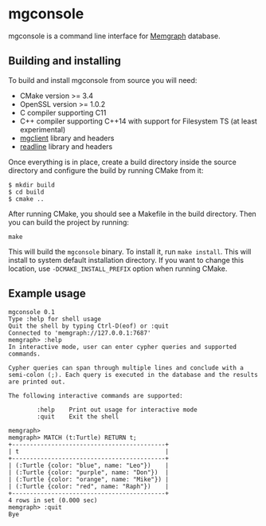 # mgconsole

mgconsole is a command line interface for [Memgraph](https://memgraph.com)
database.

## Building and installing

To build and install mgconsole from source you will need:
  - CMake version >= 3.4
  - OpenSSL version >= 1.0.2
  - C compiler supporting C11
  - C++ compiler supporting C++14 with support for Filesystem TS (at least
    experimental)
  - [mgclient](https://github.com/memgraph/mgclient) library and headers
  - [readline](https://tiswww.case.edu/php/chet/readline/rltop.html) library
    and headers

Once everything is in place, create a build directory inside the source directory and configure the build by running CMake from it:

```
$ mkdir build
$ cd build
$ cmake ..
```

After running CMake, you should see a Makefile in the build directory. Then you can build the project by running:

```
make
```

This will build the `mgconsole` binary. To install it, run `make install`. This
will install to system default installation directory. If you want to change
this location, use `-DCMAKE_INSTALL_PREFIX` option when running CMake.

## Example usage

```
mgconsole 0.1
Type :help for shell usage
Quit the shell by typing Ctrl-D(eof) or :quit
Connected to 'memgraph://127.0.0.1:7687'
memgraph> :help
In interactive mode, user can enter cypher queries and supported commands.

Cypher queries can span through multiple lines and conclude with a
semi-colon (;). Each query is executed in the database and the results
are printed out.

The following interactive commands are supported:

        :help    Print out usage for interactive mode
        :quit    Exit the shell

memgraph>
memgraph> MATCH (t:Turtle) RETURN t;
+-------------------------------------------+
| t                                         |
+-------------------------------------------+
| (:Turtle {color: "blue", name: "Leo"})    |
| (:Turtle {color: "purple", name: "Don"})  |
| (:Turtle {color: "orange", name: "Mike"}) |
| (:Turtle {color: "red", name: "Raph"})    |
+-------------------------------------------+
4 rows in set (0.000 sec)
memgraph> :quit
Bye
```

